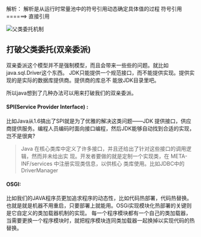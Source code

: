 
解析：
解析是从运行时常量池中的符号引用动态确定具体值的过程
符号引用        ======>     直接引用

![父类委托机制](https://images.techgeng.com/blog/Snipaste_2025-03-20_23-16-24.png)

## 打破父类委托(双亲委派)
双亲委派这个模型并不是强制模型，而且会带来一些些的问题。就比如java.sql.Driver这个东西。 JDK只能提供一个规范接口，而不能提供实现。提供实现的是实际的数据库提供商。提供商的库总不 能放JDK目录里吧。

所以java想到了几种办法可以用来打破我们的双亲委派。

#### SPI(Service Provider Interface) :
比如Java从1.6搞出了SPI就是为了优雅的解决这类问题——JDK 提供接口，供应商提供服务。编程人员编码时面向接口编程，然后JDK能够自动找到合适的实现，岂不是很爽?

>Java 在核心类库中定义了许多接口，并且还给出了针对这些接口的调用逻辑，然而并未给出实 现。开发者要做的就是定制一个实现类，在 META-INF/services 中注册实现类信息，以供核心 类库使用。比如JDBC中的DriverManager

#### OSGI:
比如我们的JAVA程序员更加追求程序的动态性，比如代码热部署，代码热替换。也就是就是机器不用重启，只要部署上就能用。OSGi实现模块化热部署的关键则是它自定义的类加载器机制的实现。
每一个程序模块都有一个自己的类加载器，当需要更换一个程序模块时，就把程序模块连同类加载器一起换掉以实现代码的热替换。